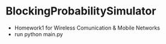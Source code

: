 # BlockingProbabilitySimulator
* Homework1 for Wireless Comunication &amp; Mobile Networks 
* run python main.py 
